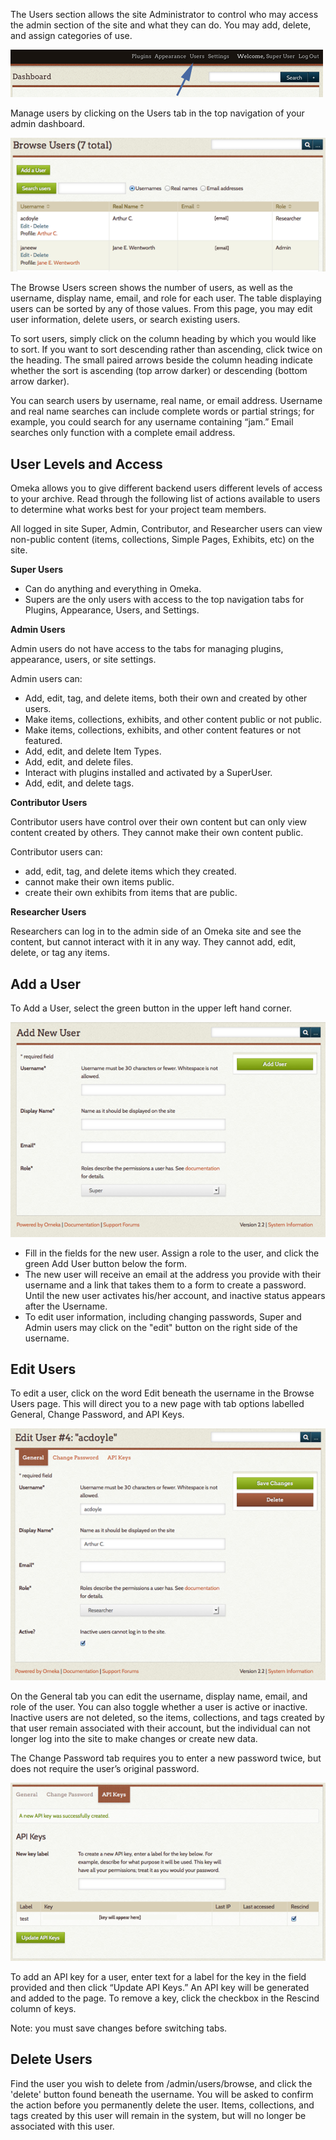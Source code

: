 The Users section allows the site Administrator to control who may access the admin section of the site and what they can do. You may add, delete, and assign categories of use.

![Arrow points to ](/doc_files/Usersnav.png)

Manage users by clicking on the Users tab in the top navigation of your admin dashboard.

![Browse users](/doc_files/Usersbrowse.png)

The Browse Users screen shows the number of users, as well as the username, display name, email, and role for each user. The table displaying users can be sorted by any of those values. From this page, you may edit user information, delete users, or search existing users.

To sort users, simply click on the column heading by which you would like to sort. If you want to sort descending rather than ascending, click twice on the heading. The small paired arrows beside the column heading indicate whether the sort is ascending (top arrow darker) or descending (bottom arrow darker).

You can search users by username, real name, or email address. Username and real name searches can include complete words or partial strings; for example, you could search for any username containing “jam.” Email searches only function with a complete email address.

User Levels and Access
------------------------------------------------------------

Omeka allows you to give different backend users different levels of access to your archive. Read through the following list of actions available to users to determine what works best for your project team members.

All logged in site Super, Admin, Contributor, and Researcher users can view non-public content (items, collections, Simple Pages, Exhibits, etc) on the site.

**Super Users**  

-   Can do anything and everything in Omeka.
-   Supers are the only users with access to the top navigation tabs for Plugins, Appearance, Users, and Settings. 

**Admin Users**  

Admin users do not have access to the tabs for managing plugins, appearance, users, or site settings.

Admin users can:

- Add, edit, tag, and delete items, both their own and created by other users.  
- Make items, collections, exhibits, and other content public or not public.  
- Make items, collections, exhibits, and other content features or not featured.
- Add, edit, and delete Item Types. 
- Add, edit, and delete files.
- Interact with plugins installed and activated by a SuperUser.
- Add, edit, and delete tags. 

**Contributor Users**   

Contributor users have control over their own content but can only view content created by others. They cannot make their own content public. 

Contributor users can:
  
- add, edit, tag, and delete items which they created.
- cannot make their own items public.
- create their own exhibits from items that are public.

**Researcher Users**

Researchers can log in to the admin side of an Omeka site and see the content, but cannot interact with it in any way. They cannot add, edit, delete, or tag any items. 

Add a User
-------------------------------------------------------------

To Add a User, select the green button in the upper left hand corner.

![Add user form](../doc_files/Usersaddnew.png)


-   Fill in the fields for the new user. Assign a role to the user, and click the green Add User button below the form. 
-   The new user will receive an email at the address you provide with their username and a link that takes them to a form to create a password. Until the new user activates his/her account, and inactive status appears after the Username.
-   To edit user information, including changing passwords, Super and Admin users may click on the "edit" button on the right side of the username.

Edit Users
----------------------------------------------------------------
To edit a user, click on the word Edit beneath the username in the Browse Users page. This will direct you to a new page with tab options labelled General, Change Password, and API Keys.

![Edit User form](/doc_files/UserEdit.png)

On the General tab you can edit the username, display name, email, and role of the user. You can also toggle whether a user is active or inactive. Inactive users are not deleted, so the items, collections, and tags created by that user remain associated with their account, but the individual can not longer log into the site to make changes or create new data.

The Change Password tab requires you to enter a new password twice, but does not require the user’s original password.

![User API form](/doc_files/Usapi.png)

To add an API key for a user, enter text for a label for the key in the field provided and then click “Update API Keys.” An API key will be generated and added to the page. To remove a key, click the checkbox in the Rescind column of keys.

Note: you must save changes before switching tabs.

Delete Users
----------------------------------------------------------------

Find the user you wish to delete from /admin/users/browse, and click the 'delete' button found beneath the username. You will be asked to confirm the action before you permanently delete the user. Items, collections, and tags created by this user will remain in the system, but will no longer be associated with this user.
